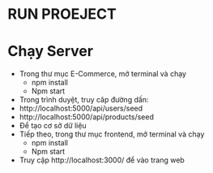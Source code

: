 # RUN PROEJECT
# Chạy Server
- Trong thư mục E-Commerce, mở terminal và chạy
  * npm install
  * Npm start
- Trong trình duyệt, truy câp đường dấn:
-  http://localhost:5000/api/users/seed
-  http://localhost:5000/api/products/seed
-  Để tạo cơ sở dữ liệu
- Tiếp theo, trong thư mục frontend, mở terminal và chạy
  * npm install
  * Npm start
- Truy cập http://localhost:3000/ để vào trang web
